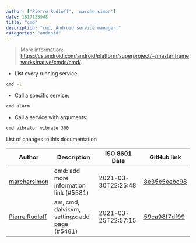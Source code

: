 ```yaml
---
author: ['Pierre Rudloff', 'marchersimon']
date: 1617135948
title: "cmd"
description: "cmd, Android service manager."
categories: "android"
---
```

> More information: <https://cs.android.com/android/platform/superproject/+/master:frameworks/native/cmds/cmd/>.

- List every running service:

```bash
cmd -l
```

- Call a specific service:

```bash
cmd alarm
```

- Call a service with arguments:

```bash
cmd vibrator vibrate 300
```
List of changes to this documentation


Author | Description | ISO 8601 Date | GitHub link
------|-----|-----|-----
[marchersimon](mailto:50295997+marchersimon@users.noreply.github.com) | cmd: add more information link (#5581) | 2021-03-30T22:25:48 | [8e35e5eebc98](https://github.com/tldr-pages/tldr/commit/8e35e5eebc98b96f4adf23d24052f30279e3e867)
[Pierre Rudloff](mailto:contact@rudloff.pro) | am, cmd, dalvikvm, settings: add page (#5481) | 2021-03-25T22:57:15 | [59ca98f7df99](https://github.com/tldr-pages/tldr/commit/59ca98f7df994e7642d21691cfe80e478c67bf3a)

